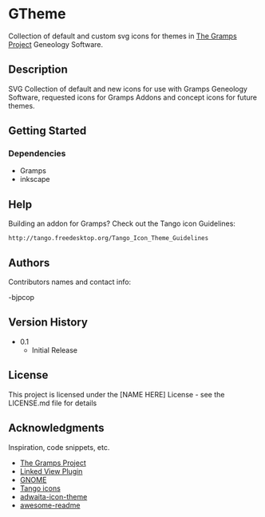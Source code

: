 # GTheme
Collection of default and custom svg icons for themes in [The Gramps Project](https://github.com/gramps-project/gramps) Geneology Software.

## Description

SVG Collection of default and new icons for use with Gramps Geneology Software, requested icons for Gramps Addons and concept icons for future themes.

## Getting Started

### Dependencies

* Gramps
* inkscape

## Help

Building an addon for Gramps?
Check out the Tango icon Guidelines:
```
http://tango.freedesktop.org/Tango_Icon_Theme_Guidelines
```

## Authors

Contributors names and contact info:

-bjpcop

## Version History

* 0.1
    * Initial Release

## License

This project is licensed under the [NAME HERE] License - see the LICENSE.md file for details

## Acknowledgments

Inspiration, code snippets, etc.
* [The Gramps Project](https://github.com/gramps-project/gramps)
* [Linked View Plugin](https://github.com/cdhorn/LinkedView)
* [GNOME](https://gitlab.gnome.org/GNOME/)
* [Tango icons](https://commons.wikimedia.org/wiki/Tango_icons)
* [adwaita-icon-theme](https://gitlab.gnome.org/GNOME/adwaita-icon-theme)
* [awesome-readme](https://github.com/matiassingers/awesome-readme)
